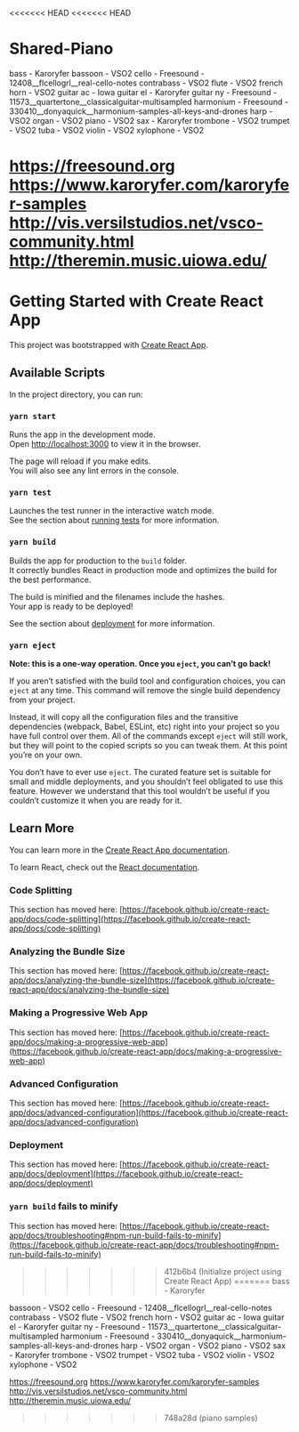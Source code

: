 <<<<<<< HEAD
<<<<<<< HEAD
# Shared-Piano

bass - Karoryfer bassoon - VSO2 cello - Freesound - 12408__flcellogrl__real-cello-notes contrabass - VSO2 flute - VSO2 french horn - VSO2 guitar ac - Iowa guitar el - Karoryfer guitar ny - Freesound - 11573__quartertone__classicalguitar-multisampled harmonium - Freesound - 330410__donyaquick__harmonium-samples-all-keys-and-drones harp - VSO2 organ - VSO2 piano - VSO2 sax - Karoryfer trombone - VSO2 trumpet - VSO2 tuba - VSO2 violin - VSO2 xylophone - VSO2

https://freesound.org https://www.karoryfer.com/karoryfer-samples http://vis.versilstudios.net/vsco-community.html http://theremin.music.uiowa.edu/
=======
# Getting Started with Create React App

This project was bootstrapped with [Create React App](https://github.com/facebook/create-react-app).

## Available Scripts

In the project directory, you can run:

### `yarn start`

Runs the app in the development mode.\
Open [http://localhost:3000](http://localhost:3000) to view it in the browser.

The page will reload if you make edits.\
You will also see any lint errors in the console.

### `yarn test`

Launches the test runner in the interactive watch mode.\
See the section about [running tests](https://facebook.github.io/create-react-app/docs/running-tests) for more information.

### `yarn build`

Builds the app for production to the `build` folder.\
It correctly bundles React in production mode and optimizes the build for the best performance.

The build is minified and the filenames include the hashes.\
Your app is ready to be deployed!

See the section about [deployment](https://facebook.github.io/create-react-app/docs/deployment) for more information.

### `yarn eject`

**Note: this is a one-way operation. Once you `eject`, you can’t go back!**

If you aren’t satisfied with the build tool and configuration choices, you can `eject` at any time. This command will remove the single build dependency from your project.

Instead, it will copy all the configuration files and the transitive dependencies (webpack, Babel, ESLint, etc) right into your project so you have full control over them. All of the commands except `eject` will still work, but they will point to the copied scripts so you can tweak them. At this point you’re on your own.

You don’t have to ever use `eject`. The curated feature set is suitable for small and middle deployments, and you shouldn’t feel obligated to use this feature. However we understand that this tool wouldn’t be useful if you couldn’t customize it when you are ready for it.

## Learn More

You can learn more in the [Create React App documentation](https://facebook.github.io/create-react-app/docs/getting-started).

To learn React, check out the [React documentation](https://reactjs.org/).

### Code Splitting

This section has moved here: [https://facebook.github.io/create-react-app/docs/code-splitting](https://facebook.github.io/create-react-app/docs/code-splitting)

### Analyzing the Bundle Size

This section has moved here: [https://facebook.github.io/create-react-app/docs/analyzing-the-bundle-size](https://facebook.github.io/create-react-app/docs/analyzing-the-bundle-size)

### Making a Progressive Web App

This section has moved here: [https://facebook.github.io/create-react-app/docs/making-a-progressive-web-app](https://facebook.github.io/create-react-app/docs/making-a-progressive-web-app)

### Advanced Configuration

This section has moved here: [https://facebook.github.io/create-react-app/docs/advanced-configuration](https://facebook.github.io/create-react-app/docs/advanced-configuration)

### Deployment

This section has moved here: [https://facebook.github.io/create-react-app/docs/deployment](https://facebook.github.io/create-react-app/docs/deployment)

### `yarn build` fails to minify

This section has moved here: [https://facebook.github.io/create-react-app/docs/troubleshooting#npm-run-build-fails-to-minify](https://facebook.github.io/create-react-app/docs/troubleshooting#npm-run-build-fails-to-minify)
>>>>>>> 412b6b4 (Initialize project using Create React App)
=======
bass        - Karoryfer

bassoon     - VSO2
cello       - Freesound - 12408__flcellogrl__real-cello-notes
contrabass  - VSO2
flute       - VSO2
french horn - VSO2
guitar ac   - Iowa
guitar el   - Karoryfer
guitar ny   - Freesound - 11573__quartertone__classicalguitar-multisampled
harmonium   - Freesound - 330410__donyaquick__harmonium-samples-all-keys-and-drones
harp        - VSO2
organ       - VSO2
piano       - VSO2
sax         - Karoryfer
trombone    - VSO2
trumpet     - VSO2
tuba        - VSO2
violin      - VSO2
xylophone   - VSO2


https://freesound.org
https://www.karoryfer.com/karoryfer-samples
http://vis.versilstudios.net/vsco-community.html
http://theremin.music.uiowa.edu/
>>>>>>> 748a28d (piano samples)
